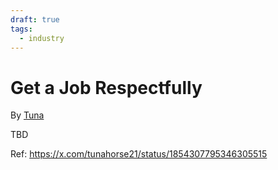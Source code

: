 ```yaml
---
draft: true
tags:
  - industry
---
```

# Get a Job Respectfully

By [Tuna](https://x.com/tunahorse21)

TBD

Ref: https://x.com/tunahorse21/status/1854307795346305515
